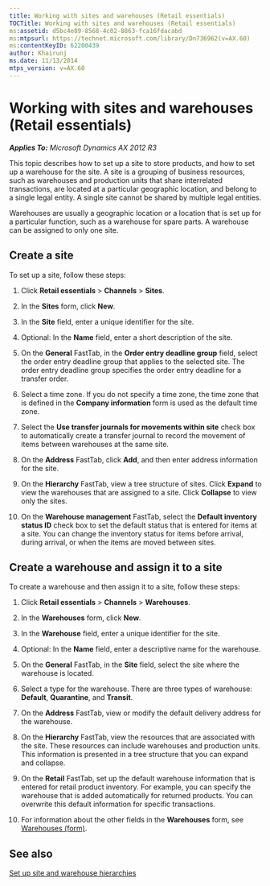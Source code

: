 ```yaml
---
title: Working with sites and warehouses (Retail essentials)
TOCTitle: Working with sites and warehouses (Retail essentials)
ms:assetid: d5bc4e89-8568-4c02-8863-fca16fdacabd
ms:mtpsurl: https://technet.microsoft.com/library/Dn736962(v=AX.60)
ms:contentKeyID: 62200439
author: Khairunj
ms.date: 11/13/2014
mtps_version: v=AX.60
---
```


# Working with sites and warehouses (Retail essentials) 


_**Applies To:** Microsoft Dynamics AX 2012 R3_

This topic describes how to set up a site to store products, and how to set up a warehouse for the site. A site is a grouping of business resources, such as warehouses and production units that share interrelated transactions, are located at a particular geographic location, and belong to a single legal entity. A single site cannot be shared by multiple legal entities.

Warehouses are usually a geographic location or a location that is set up for a particular function, such as a warehouse for spare parts. A warehouse can be assigned to only one site.

## Create a site

To set up a site, follow these steps:

1.  Click **Retail essentials** \> **Channels** \> **Sites**.

2.  In the **Sites** form, click **New**.

3.  In the **Site** field, enter a unique identifier for the site.

4.  Optional: In the **Name** field, enter a short description of the site.

5.  On the **General** FastTab, in the **Order entry deadline group** field, select the order entry deadline group that applies to the selected site. The order entry deadline group specifies the order entry deadline for a transfer order.

6.  Select a time zone. If you do not specify a time zone, the time zone that is defined in the **Company information** form is used as the default time zone.

7.  Select the **Use transfer journals for movements within site** check box to automatically create a transfer journal to record the movement of items between warehouses at the same site.

8.  On the **Address** FastTab, click **Add**, and then enter address information for the site.

9.  On the **Hierarchy** FastTab, view a tree structure of sites. Click **Expand** to view the warehouses that are assigned to a site. Click **Collapse** to view only the sites.

10. On the **Warehouse management** FastTab, select the **Default inventory status ID** check box to set the default status that is entered for items at a site. You can change the inventory status for items before arrival, during arrival, or when the items are moved between sites.

## Create a warehouse and assign it to a site

To create a warehouse and then assign it to a site, follow these steps:

1.  Click **Retail essentials** \> **Channels** \> **Warehouses**.

2.  In the **Warehouses** form, click **New**.

3.  In the **Warehouse** field, enter a unique identifier for the site.

4.  Optional: In the **Name** field, enter a descriptive name for the warehouse.

5.  On the **General** FastTab, in the **Site** field, select the site where the warehouse is located.

6.  Select a type for the warehouse. There are three types of warehouse: **Default**, **Quarantine**, and **Transit**.

7.  On the **Address** FastTab, view or modify the default delivery address for the warehouse.

8.  On the **Hierarchy** FastTab, view the resources that are associated with the site. These resources can include warehouses and production units. This information is presented in a tree structure that you can expand and collapse.

9.  On the **Retail** FastTab, set up the default warehouse information that is entered for retail product inventory. For example, you can specify the warehouse that is added automatically for returned products. You can overwrite this default information for specific transactions.

10. For information about the other fields in the **Warehouses** form, see [Warehouses (form)](https://technet.microsoft.com/library/aa620570\(v=ax.60\)).

## See also

[Set up site and warehouse hierarchies](set-up-site-and-warehouse-hierarchies.md)

  


